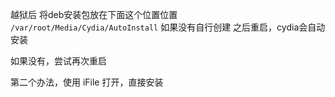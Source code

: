 越狱后
将deb安装包放在下面这个位置位置
`/var/root/Media/Cydia/AutoInstall`
如果没有自行创建
之后重启，cydia会自动安装

如果没有，尝试再次重启


第二个办法，使用 iFile 打开，直接安装
